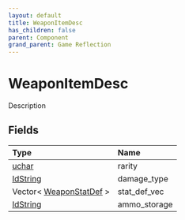 ```yaml
---
layout: default
title: WeaponItemDesc
has_children: false
parent: Component
grand_parent: Game Reflection
---
```

# WeaponItemDesc
Description 

## Fields

| Type | Name |
|:----------|:--------------|
| [uchar](/riftbreaker-wiki/docs/game-reflection/enums/uchar/) | rarity |
| [IdString](/riftbreaker-wiki/docs/game-reflection/components/id_string/) | damage_type |
| Vector< [WeaponStatDef](/riftbreaker-wiki/docs/game-reflection/classes/weapon_stat_def/) > | stat_def_vec |
| [IdString](/riftbreaker-wiki/docs/game-reflection/components/id_string/) | ammo_storage |

